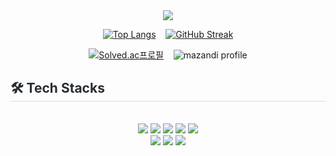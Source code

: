 <div align= "center">
    <img src="https://capsule-render.vercel.app/api?type=waving&color=gradient&height=240&text=Hello%20I'm%20soeundipia-teez&animation=twinkling&fontColor=ffffff&fontSize=40" />
    </div>
    
<div align="center">
  
[![Top Langs](https://github-readme-stats.vercel.app/api/top-langs/?username=soeundipia-teez&layout=compact)](https://github.com/soeundipia-teez/github-readme-stats)
&nbsp;&nbsp;
[![GitHub Streak](https://streak-stats.demolab.com?user=soeundipia-teez)](https://git.io/streak-stats)

</div>

<div align="center">

[![Solved.ac프로필](http://mazassumnida.wtf/api/v2/generate_badge?boj=beyondtheclouds)](https://solved.ac/beyondtheclouds) 
&nbsp;&nbsp;
![mazandi profile](http://mazandi.herokuapp.com/api?handle=beyondtheclouds&theme=warm)

</div>
    <div style="text-align: left;">
    <h2 style="border-bottom: 1px solid #d8dee4; color: #282d33;"> 🛠️ Tech Stacks </h2> <br> 
    <div  align= "center"> <img src="https://img.shields.io/badge/CSS3-1572B6?style=for-the-badge&logo=CSS3&logoColor=white">
          <img src="https://img.shields.io/badge/Discord-5865F2?style=for-the-badge&logo=Discord&logoColor=white">
          <img src="https://img.shields.io/badge/Git-F05032?style=for-the-badge&logo=Git&logoColor=white">
          <img src="https://img.shields.io/badge/Github-181717?style=for-the-badge&logo=Github&logoColor=white">
          <img src="https://img.shields.io/badge/HTML5-E34F26?style=for-the-badge&logo=HTML5&logoColor=white">
          <br/><img src="https://img.shields.io/badge/Java-007396?style=for-the-badge&logo=Java&logoColor=white">
          <img src="https://img.shields.io/badge/Javascript-F7DF1E?style=for-the-badge&logo=Javascript&logoColor=white">
          <img src="https://img.shields.io/badge/Notion-000000?style=for-the-badge&logo=Notion&logoColor=white">
          </div>
    </div>
